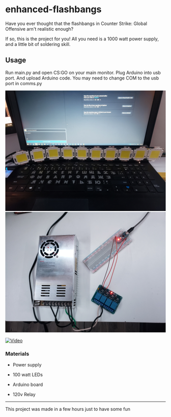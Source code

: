 # enhanced-flashbangs 

Have you ever thought that the flashbangs in Counter Strike: Global Offensive arn't realistic enough?

If so, this is the project for you! All you need is a 1000 watt power supply, and a little bit of soldering skill. 

## Usage

Run main.py and open CS:GO on your main monitor. 
Plug Arduino into usb port. And upload Arduino code. You may need to change COM to the usb port in comms.py

![LEDs](./MEDIA/LEDs.jpg)
![Electronics](./MEDIA/Electronics.jpg)

[![Video](https://img.youtube.com/vi/J_J6DgB_2rw/0.jpg)](https://youtu.be/J_J6DgB_2rw)

### Materials

- Power supply

- 100 watt LEDs

- Arduino board

- 120v Relay

----

This project was made in a few hours just to have some fun